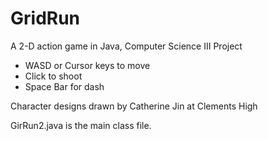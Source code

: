 # GridRun
A 2-D action game in Java, Computer Science III Project

* WASD or Cursor keys to move
* Click to shoot
* Space Bar for dash

Character designs drawn by Catherine Jin at Clements High

GirRun2.java is the main class file. 
